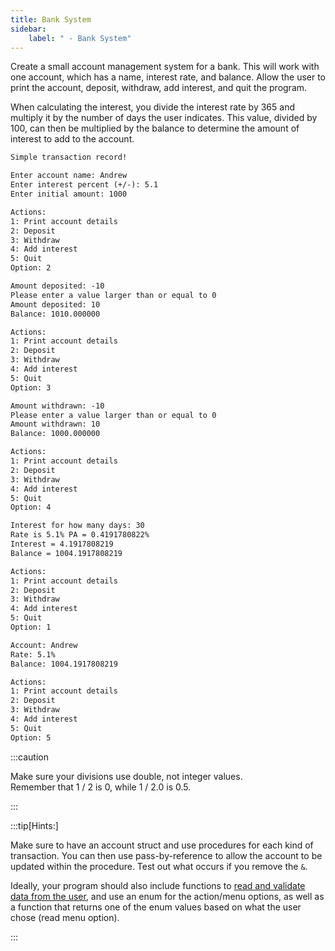```yaml
---
title: Bank System
sidebar:
    label: " - Bank System"
---
```


Create a small account management system for a bank. This will work with one account, which has a name, interest rate, and balance. Allow the user to print the account, deposit, withdraw, add interest, and quit the program.

When calculating the interest, you divide the interest rate by 365 and multiply it by the number of days the user indicates. This value, divided by 100, can then be multiplied by the balance to determine the amount of interest to add to the account.

```txt
Simple transaction record!

Enter account name: Andrew
Enter interest percent (+/-): 5.1
Enter initial amount: 1000

Actions:
1: Print account details
2: Deposit
3: Withdraw
4: Add interest
5: Quit
Option: 2

Amount deposited: -10
Please enter a value larger than or equal to 0
Amount deposited: 10
Balance: 1010.000000

Actions:
1: Print account details
2: Deposit
3: Withdraw
4: Add interest
5: Quit
Option: 3

Amount withdrawn: -10
Please enter a value larger than or equal to 0
Amount withdrawn: 10
Balance: 1000.000000

Actions:
1: Print account details
2: Deposit
3: Withdraw
4: Add interest
5: Quit
Option: 4

Interest for how many days: 30
Rate is 5.1% PA = 0.4191780822%
Interest = 4.1917808219
Balance = 1004.1917808219

Actions:
1: Print account details
2: Deposit
3: Withdraw
4: Add interest
5: Quit
Option: 1

Account: Andrew
Rate: 5.1%
Balance: 1004.1917808219

Actions:
1: Print account details
2: Deposit
3: Withdraw
4: Add interest
5: Quit
Option: 5
```

:::caution

Make sure your divisions use double, not integer values.  
Remember that 1 / 2 is 0, while 1 / 2.0 is 0.5.

:::

:::tip[Hints:]

Make sure to have an account struct and use procedures for each kind of transaction. You can then use pass-by-reference to allow the account to be updated within the procedure. Test out what occurs if you remove the `&`.

Ideally, your program should also include functions to [read and validate data from the user](/book/part-2-organised-code/2-organising-code/1-tour/00-2-explore-functions), and use an enum for the action/menu options, as well as a function that returns one of the enum values based on what the user chose (read menu option).

:::
